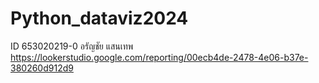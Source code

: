 # Python_dataviz2024
ID 653020219-0 อรัญชัย แสนเทพ
https://lookerstudio.google.com/reporting/00ecb4de-2478-4e06-b37e-380260d912d9
